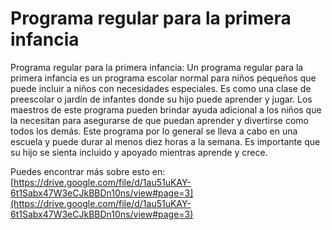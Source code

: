 # Programa regular para la primera infancia
Programa regular para la primera infancia: Un programa regular para la primera infancia es un programa escolar normal para niños pequeños que puede incluir a niños con necesidades especiales. Es como una clase de preescolar o jardín de infantes donde su hijo puede aprender y jugar. Los maestros de este programa pueden brindar ayuda adicional a los niños que la necesitan para asegurarse de que puedan aprender y divertirse como todos los demás. Este programa por lo general se lleva a cabo en una escuela y puede durar al menos diez horas a la semana. Es importante que su hijo se sienta incluido y apoyado mientras aprende y crece.

Puedes encontrar más sobre esto en: [https://drive.google.com/file/d/1au51uKAY-6t1Sabx47W3eCJkBBDn10ns/view#page=3](https://drive.google.com/file/d/1au51uKAY-6t1Sabx47W3eCJkBBDn10ns/view#page=3)
